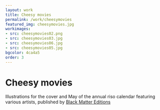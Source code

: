 ```yaml
---
layout: work
title: Cheesy movies
permalink: /work/cheesymovies
featured_img: cheesymovies.jpg
workimages:
- src: cheesymovies02.png
- src: cheesymovies03.jpg
- src: cheesymovies06.jpg
- src: cheesymovies05.jpg
bgcolor: 4ca4a5
order: 3
---
```


# Cheesy movies

Illustrations for the cover and May of the annual riso calendar featuring various artists, published by [Black Matter Editions](https://black-matter.de/)
